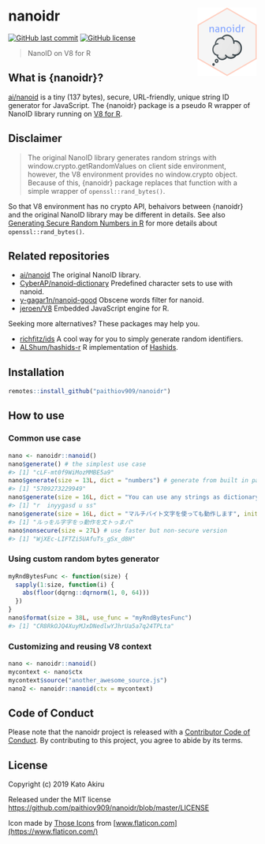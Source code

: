 
<!-- README.md is generated from README.Rmd. Please edit that file -->

# nanoidr <img src='man/figures/logo.png' align="right" height="139" />

<!-- badges: start -->

[![GitHub last
commit](https://img.shields.io/github/last-commit/paithiov909/nanoidr)](#)
[![GitHub
license](https://img.shields.io/github/license/paithiov909/nanoidr)](https://github.com/paithiov909/nanoidr/blob/master/LICENSE)

<!-- badges: end -->

> NanoID on V8 for R

## What is {nanoidr}?

[ai/nanoid](https://github.com/ai/nanoid) is a tiny (137 bytes), secure,
URL-friendly, unique string ID generator for JavaScript. The {nanoidr}
package is a pseudo R wrapper of NanoID library running on [V8 for
R](https://github.com/jeroen/V8).

## Disclaimer

> The original NanoID library generates random strings with
> window.crypto.getRandomValues on client side environment, however, the
> V8 environment provides no window.crypto object. Because of this,
> {nanoidr} package replaces that function with a simple wrapper of
> `openssl::rand_bytes()`.

So that V8 environment has no crypto API, behaivors between {nanoidr}
and the original NanoID library may be different in details. See also
[Generating Secure Random Numbers in
R](https://cran.r-project.org/web/packages/openssl/vignettes/secure_rng.html)
for more details about `openssl::rand_bytes()`.

## Related repositories

  - [ai/nanoid](https://github.com/ai/nanoid) The original NanoID
    library.
  - [CyberAP/nanoid-dictionary](https://github.com/CyberAP/nanoid-dictionary)
    Predefined character sets to use with nanoid.
  - [y-gagar1n/nanoid-good](https://github.com/y-gagar1n/nanoid-good)
    Obscene words filter for nanoid.
  - [jeroen/V8](https://github.com/jeroen/V8) Embedded JavaScript engine
    for R.

Seeking more alternatives? These packages may help you.

  - [richfitz/ids](https://github.com/richfitz/ids) A cool way for you
    to simply generate random identifiers.
  - [ALShum/hashids-r](https://github.com/ALShum/hashids-r) R
    implementation of [Hashids](https://hashids.org/r/).

## Installation

``` r
remotes::install_github("paithiov909/nanoidr")
```

## How to use

### Common use case

``` r
nano <- nanoidr::nanoid()
nano$generate() # the simplest use case
#> [1] "cLF-mt0f9WiMozMMBE5a9"
nano$generate(size = 13L, dict = "numbers") # generate from built in pattern
#> [1] "5709273229949"
nano$generate(size = 16L, dict = "You can use any strings as dictionary!!")
#> [1] "r  inyygasd u ss"
nano$generate(size = 16L, dict = "マルチバイト文字を使っても動作します", init.locales = "ja")
#> [1] "ルっをル字字をっ動作を文トっまバ"
nano$nonsecure(size = 27L) # use faster but non-secure version
#> [1] "WjXEc-LIFTZi5UAfuTs_gSx_d8H"
```

### Using custom random bytes generator

``` r
myRndBytesFunc <- function(size) {
  sapply(1:size, function(i) {
    abs(floor(dqrng::dqrnorm(1, 0, 64)))
  })
}
nano$format(size = 38L, use_func = "myRndBytesFunc")
#> [1] "CR8RkOJQ4XuyMJxDNedlwYJhrUa5a7q24TPLta"
```

### Customizing and reusing V8 context

``` r
nano <- nanoidr::nanoid()
mycontext <- nano$ctx
mycontext$source("another_awesome_source.js")
nano2 <- nanoidr::nanoid(ctx = mycontext)
```

## Code of Conduct

Please note that the nanoidr project is released with a [Contributor
Code of
Conduct](https://paithiov909.github.io/nanoidr/CODE_OF_CONDUCT.html). By
contributing to this project, you agree to abide by its terms.

## License

Copyright (c) 2019 Kato Akiru

Released under the MIT license
<https://github.com/paithiov909/nanoidr/blob/master/LICENSE>

Icon made by [Those Icons](https://www.flaticon.com/authors/those-icons)
from [www.flaticon.com](https://www.flaticon.com/)
